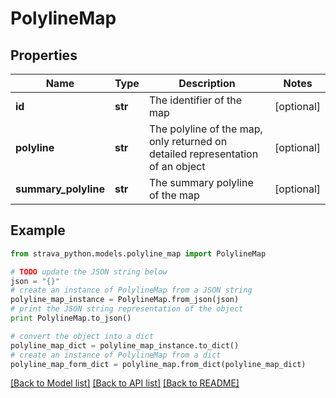 # PolylineMap


## Properties
Name | Type | Description | Notes
------------ | ------------- | ------------- | -------------
**id** | **str** | The identifier of the map | [optional] 
**polyline** | **str** | The polyline of the map, only returned on detailed representation of an object | [optional] 
**summary_polyline** | **str** | The summary polyline of the map | [optional] 

## Example

```python
from strava_python.models.polyline_map import PolylineMap

# TODO update the JSON string below
json = "{}"
# create an instance of PolylineMap from a JSON string
polyline_map_instance = PolylineMap.from_json(json)
# print the JSON string representation of the object
print PolylineMap.to_json()

# convert the object into a dict
polyline_map_dict = polyline_map_instance.to_dict()
# create an instance of PolylineMap from a dict
polyline_map_form_dict = polyline_map.from_dict(polyline_map_dict)
```
[[Back to Model list]](../README.md#documentation-for-models) [[Back to API list]](../README.md#documentation-for-api-endpoints) [[Back to README]](../README.md)


